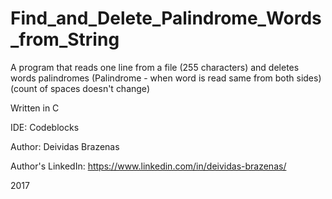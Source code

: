 # Find_and_Delete_Palindrome_Words_from_String
A program that reads one line from a file (255 characters) and deletes words palindromes (Palindrome - when word is read same from both sides) (count of spaces doesn't change)

Written in C

IDE: Codeblocks

Author: Deividas Brazenas

Author's LinkedIn: https://www.linkedin.com/in/deividas-brazenas/

2017
